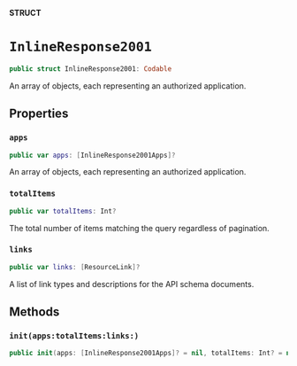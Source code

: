 **STRUCT**

# `InlineResponse2001`

```swift
public struct InlineResponse2001: Codable
```

An array of objects, each representing an authorized application.

## Properties
### `apps`

```swift
public var apps: [InlineResponse2001Apps]?
```

An array of objects, each representing an authorized application.

### `totalItems`

```swift
public var totalItems: Int?
```

The total number of items matching the query regardless of pagination.

### `links`

```swift
public var links: [ResourceLink]?
```

A list of link types and descriptions for the API schema documents.

## Methods
### `init(apps:totalItems:links:)`

```swift
public init(apps: [InlineResponse2001Apps]? = nil, totalItems: Int? = nil, links: [ResourceLink]? = nil)
```
